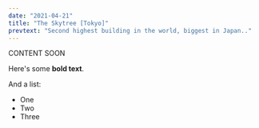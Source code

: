 ```yaml
---
date: "2021-04-21"
title: "The Skytree [Tokyo]"
prevtext: "Second highest building in the world, biggest in Japan.."
---
```

CONTENT SOON

Here's some __bold text__.

And a list:

* One
* Two
* Three
